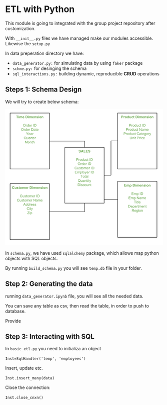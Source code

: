 # ETL with Python

This module is going to integrated with the group project repository after customization.

With `__init__.py` files we have managed make our modules accessible. Likewise the `setup.py`

In data preperation directory we have:

- `data_generator.py:` for simulating data by using `faker` package
- `schme.py:` for desinging the schema
- `sql_interactions.py:` building dynamic, reproducible **CRUD** operations


## Steps 1: Schema Design

We will try to create below schema:

![Star Schema](star_schema.png)

In `schema.py`, we have used `sqlalchemy` package, which allows map python objects with SQL objects.

By running `build_schema.py` you will see `temp.db` file in your folder.

## Step 2: Generating the data

running `data_generator.ipynb` file, you will see all the needed data. 

You can save any table as csv, then  read the table, in order to push to database.

Provide



## Step 3: Interacting with SQL

In `basic_etl.py` you need to initializa an object

`Inst=SqlHandler('temp', 'employees')`

Insert, update etc.

`Inst.insert_many(data)`

Close the connection:

`Inst.close_cnxn()`

